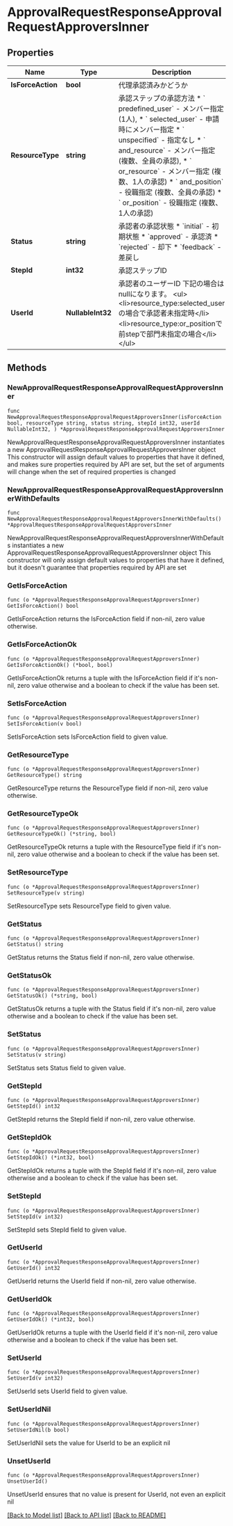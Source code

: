# ApprovalRequestResponseApprovalRequestApproversInner

## Properties

Name | Type | Description | Notes
------------ | ------------- | ------------- | -------------
**IsForceAction** | **bool** | 代理承認済みかどうか | 
**ResourceType** | **string** | 承認ステップの承認方法 * &#x60; predefined_user&#x60; - メンバー指定 (1人), * &#x60; selected_user&#x60; - 申請時にメンバー指定 * &#x60; unspecified&#x60; - 指定なし * &#x60; and_resource&#x60; - メンバー指定 (複数、全員の承認), * &#x60; or_resource&#x60; - メンバー指定 (複数、1人の承認) * &#x60; and_position&#x60; - 役職指定 (複数、全員の承認) * &#x60; or_position&#x60; - 役職指定 (複数、1人の承認) | 
**Status** | **string** | 承認者の承認状態 * &#x60;initial&#x60; - 初期状態 * &#x60;approved&#x60; - 承認済 * &#x60;rejected&#x60; - 却下 * &#x60;feedback&#x60; - 差戻し | 
**StepId** | **int32** | 承認ステップID | 
**UserId** | **NullableInt32** | 承認者のユーザーID 下記の場合はnullになります。 &lt;ul&gt;   &lt;li&gt;resource_type:selected_userの場合で承認者未指定時&lt;/li&gt;   &lt;li&gt;resource_type:or_positionで前stepで部門未指定の場合&lt;/li&gt; &lt;/ul&gt; | 

## Methods

### NewApprovalRequestResponseApprovalRequestApproversInner

`func NewApprovalRequestResponseApprovalRequestApproversInner(isForceAction bool, resourceType string, status string, stepId int32, userId NullableInt32, ) *ApprovalRequestResponseApprovalRequestApproversInner`

NewApprovalRequestResponseApprovalRequestApproversInner instantiates a new ApprovalRequestResponseApprovalRequestApproversInner object
This constructor will assign default values to properties that have it defined,
and makes sure properties required by API are set, but the set of arguments
will change when the set of required properties is changed

### NewApprovalRequestResponseApprovalRequestApproversInnerWithDefaults

`func NewApprovalRequestResponseApprovalRequestApproversInnerWithDefaults() *ApprovalRequestResponseApprovalRequestApproversInner`

NewApprovalRequestResponseApprovalRequestApproversInnerWithDefaults instantiates a new ApprovalRequestResponseApprovalRequestApproversInner object
This constructor will only assign default values to properties that have it defined,
but it doesn't guarantee that properties required by API are set

### GetIsForceAction

`func (o *ApprovalRequestResponseApprovalRequestApproversInner) GetIsForceAction() bool`

GetIsForceAction returns the IsForceAction field if non-nil, zero value otherwise.

### GetIsForceActionOk

`func (o *ApprovalRequestResponseApprovalRequestApproversInner) GetIsForceActionOk() (*bool, bool)`

GetIsForceActionOk returns a tuple with the IsForceAction field if it's non-nil, zero value otherwise
and a boolean to check if the value has been set.

### SetIsForceAction

`func (o *ApprovalRequestResponseApprovalRequestApproversInner) SetIsForceAction(v bool)`

SetIsForceAction sets IsForceAction field to given value.


### GetResourceType

`func (o *ApprovalRequestResponseApprovalRequestApproversInner) GetResourceType() string`

GetResourceType returns the ResourceType field if non-nil, zero value otherwise.

### GetResourceTypeOk

`func (o *ApprovalRequestResponseApprovalRequestApproversInner) GetResourceTypeOk() (*string, bool)`

GetResourceTypeOk returns a tuple with the ResourceType field if it's non-nil, zero value otherwise
and a boolean to check if the value has been set.

### SetResourceType

`func (o *ApprovalRequestResponseApprovalRequestApproversInner) SetResourceType(v string)`

SetResourceType sets ResourceType field to given value.


### GetStatus

`func (o *ApprovalRequestResponseApprovalRequestApproversInner) GetStatus() string`

GetStatus returns the Status field if non-nil, zero value otherwise.

### GetStatusOk

`func (o *ApprovalRequestResponseApprovalRequestApproversInner) GetStatusOk() (*string, bool)`

GetStatusOk returns a tuple with the Status field if it's non-nil, zero value otherwise
and a boolean to check if the value has been set.

### SetStatus

`func (o *ApprovalRequestResponseApprovalRequestApproversInner) SetStatus(v string)`

SetStatus sets Status field to given value.


### GetStepId

`func (o *ApprovalRequestResponseApprovalRequestApproversInner) GetStepId() int32`

GetStepId returns the StepId field if non-nil, zero value otherwise.

### GetStepIdOk

`func (o *ApprovalRequestResponseApprovalRequestApproversInner) GetStepIdOk() (*int32, bool)`

GetStepIdOk returns a tuple with the StepId field if it's non-nil, zero value otherwise
and a boolean to check if the value has been set.

### SetStepId

`func (o *ApprovalRequestResponseApprovalRequestApproversInner) SetStepId(v int32)`

SetStepId sets StepId field to given value.


### GetUserId

`func (o *ApprovalRequestResponseApprovalRequestApproversInner) GetUserId() int32`

GetUserId returns the UserId field if non-nil, zero value otherwise.

### GetUserIdOk

`func (o *ApprovalRequestResponseApprovalRequestApproversInner) GetUserIdOk() (*int32, bool)`

GetUserIdOk returns a tuple with the UserId field if it's non-nil, zero value otherwise
and a boolean to check if the value has been set.

### SetUserId

`func (o *ApprovalRequestResponseApprovalRequestApproversInner) SetUserId(v int32)`

SetUserId sets UserId field to given value.


### SetUserIdNil

`func (o *ApprovalRequestResponseApprovalRequestApproversInner) SetUserIdNil(b bool)`

 SetUserIdNil sets the value for UserId to be an explicit nil

### UnsetUserId
`func (o *ApprovalRequestResponseApprovalRequestApproversInner) UnsetUserId()`

UnsetUserId ensures that no value is present for UserId, not even an explicit nil

[[Back to Model list]](../README.md#documentation-for-models) [[Back to API list]](../README.md#documentation-for-api-endpoints) [[Back to README]](../README.md)


